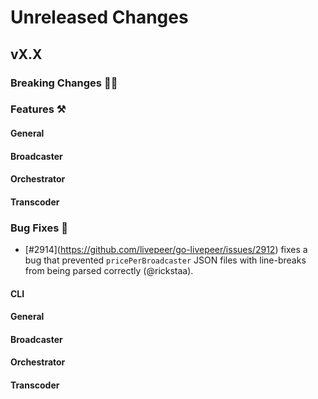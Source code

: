 # Unreleased Changes

## vX.X

### Breaking Changes 🚨🚨

### Features ⚒

#### General

#### Broadcaster

#### Orchestrator

#### Transcoder

### Bug Fixes 🐞

- \[#2914](https://github.com/livepeer/go-livepeer/issues/2912) fixes a bug that prevented `pricePerBroadcaster` JSON files with line-breaks from being parsed correctly (@rickstaa).

#### CLI

#### General

#### Broadcaster

#### Orchestrator

#### Transcoder
